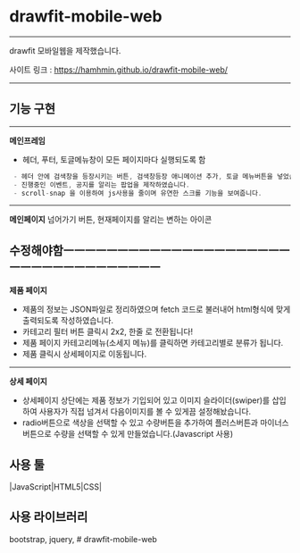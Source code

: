 # drawfit-mobile-web
-----------------

drawfit 모바일웹을 제작했습니다.

사이트 링크 : https://hamhmin.github.io/drawfit-mobile-web/

-----------------


## 기능 구현

-----------------
**메인프레임**

* 헤더, 푸터, 토글메뉴창이 모든 페이지마다 실행되도록 함
```c
 - 헤더 안에 검색창을 등장시키는 버튼, 검색창등장 애니메이션 추가, 토글 메뉴버튼을 넣었습니다.
 - 진행중인 이벤트, 공지를 알리는 팝업을 제작하였습니다.
 - scroll-snap 을 이용하여 js사용을 줄이며 유연한 스크롤 기능을 보여줍니다.
```

------------------
**메인페이지**
넘어가기 버튼, 현재페이지를 알리는 변하는 아이콘


수정해야함ㅡㅡㅡㅡㅡㅡㅡㅡㅡㅡㅡㅡㅡㅡㅡㅡㅡㅡㅡㅡㅡㅡㅡㅡㅡㅡㅡㅡㅡㅡㅡㅡㅡㅡㅡ
------------------
**제품 페이지**

* 제품의 정보는 JSON파일로 정리하였으며 fetch 코드로 불러내어 html형식에 맞게 출력되도록 작성하였습니다.
* 카테고리 필터 버튼 클릭시 2x2, 한줄 로 전환됩니다!
* 제품 페이지 카테고리메뉴(소세지 메뉴)를 클릭하면 카테고리별로 분류가 됩니다.
* 제품 클릭시 상세페이지로 이동됩니다.

------------------
**상세 페이지**

* 상세페이지 상단에는 제품 정보가 기입되어 있고
이미지 슬라이더(swiper)를 삽입하여 사용자가 직접 넘겨서 다음이미지를 볼 수 있게끔 설정해놨습니다.
* radio버튼으로 색상을 선택할 수 있고 수량버튼을 추가하여 플러스버튼과 마이너스버튼으로 수량을 선택할 수 있게 만들었습니다.(Javascript 사용)


## 사용 툴
|JavaScript|HTML5|CSS|


## 사용 라이브러리
bootstrap, jquery, 
#   d r a w f i t - m o b i l e - w e b  
 